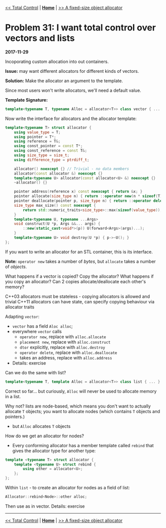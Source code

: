 [<< Total Control](./problem_30.md) | [**Home**](../README.md) | [>> A fixed-size object allocator](./problem_32.md) 

# Problem 31: I want total control over vectors and lists
**2017-11-29**

Incoporating custom allocation into out containers.

**Issue:** may want different allocators for different kinds of vectors.

**Solution:** Make the allocator an argument to the template.

Since most users won't write allocators, we'll need a  default value.

**Template Signature:**
```C++
template<typename T, typename Alloc = allocator<T>> class vector { ... }
```

Now write the interface for allocators and the allocator template:

```C++
template<typename T> struct allocator {
    using value_type = T;
    using pointer = T*;
    using reference = T&;
    using const_pointer = const T*;
    using const_reference = const T&;
    using size_type = size_t;
    using difference_type = ptrdiff_t; 

    allocator() noexcept {} // Trivial - no data members
    allocator(const allocator &) noexcept {}
    template<typename U> allocator(const allocator<U> &) noexcept {} 
    ~allocator() {}

    pointer address(reference x) const noexcept { return &x; }
    pointer allocate(size_type n) { return ::operator new(n * sizeof(T)); }
    pointer deallocate(pointer p, size_type n) { return ::operator delete(p)); }
    size_type max_size() const noexcept {
        return std::numeric_traits<size_type>::max(sizeof(value_type));
    }
    template<typename U, typename ...Args>
    void construct(U *p, Args &&... args) {
        ::new(static_cast<void*>(p)) U(forward<Args>(args)...);
    }
    template<typename U> void destroy(U *p) { p->~U(); }
};
```

If you want to write an allocator for an STL container, this is its interface.

**Note:** `operator new` takes a number of _bytes_, but `allocate` takes a number of _objects_.

What happens if a vector is copied? Copy the allocator? What happens if you copy an allocator? Can 2 copies allocate/deallocate each other's memory?

C++03 allocators must be stateless - copying allocators is allowed and trivial
C++11 allocators can have state, can specify copying behaviour via allocator traits

Adapting `vector`:
- `vector` has a field `Aloc alloc`;
- everywhere `vector` calls 
    - `operator new`, replace with `alloc.allocate`
    - `placement new`, replace with `alloc.construct`
    - `dtor` explicitly, replace with `alloc.destroy`
    - `operator delete`, replace with `alloc.deallocate`
    - takes an address, replace with `alloc.address`
- Details: exercise

Can we do the same with list?
```C++
template<typename T, template Alloc = allocator<T>> class list { ... }
```

Correct so far... but curiously, `Alloc` will never be used to allocate memory in a list.

Why not? lists are node-based, which means you don't want to actually allocate `T` objects; you want to allocate nodes (which contains `T` objects and pointers.)
- but `Alloc` allocates `T` objects

How do we get an allocator for nodes?
- Every conforming allocator has a member template called `rebind` that gives the allocator type for another type:

```C++
template <typename T> struct allocator {
    template <typename U> struct rebind {
        using other = allocator<U>;
    }; 
};
```

Within `list` - to create an allocator for nodes as a field of list:
```C++
Allocator::rebind<Node>::other alloc;
```

Then use as in vector. Details: exercise

---
[<< Total Control](./problem_30.md) | [**Home**](../README.md) | [>> A fixed-size object allocator](./problem_32.md) 
